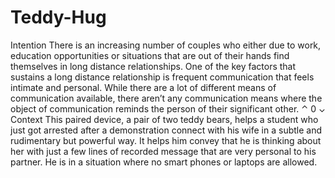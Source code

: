 # Teddy-Hug
Intention 
There is an increasing number of couples who either due to work, education opportunities or situations that are out of their hands find themselves in long distance relationships. One of the key factors that sustains a long distance relationship is frequent communication that feels intimate and personal. While there are a lot of different means of communication available, there aren’t any communication means where the object of communication reminds the person of their significant other.  ⌃ 0 ⌄ Context 
This paired device, a pair of two teddy bears, helps a student who just got arrested after a demonstration connect with his wife in a subtle and rudimentary but powerful way. It helps him convey that he is thinking about her with just a few lines of recorded message that are very personal to his partner. He is in a situation where no smart phones or laptops are allowed.
